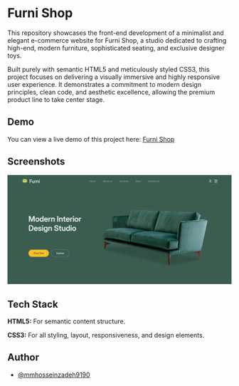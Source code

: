 # Furni Shop

This repository showcases the front-end development of a minimalist and elegant e-commerce website for Furni Shop, a studio dedicated to crafting high-end, modern furniture, sophisticated seating, and exclusive designer toys.

Built purely with semantic HTML5 and meticulously styled CSS3, this project focuses on delivering a visually immersive and highly responsive user experience. It demonstrates a commitment to modern design principles, clean code, and aesthetic excellence, allowing the premium product line to take center stage.

## Demo

You can view a live demo of this project here: [Furni Shop](https://mmhosseinzadeh9190.github.io/furni-shop/)

## Screenshots

![Furni Shop](https://github.com/parsa-vahdati2003/furni-shop/blob/main/furni-shop.png)

## Tech Stack

**HTML5:** For semantic content structure.

**CSS3:** For all styling, layout, responsiveness, and design elements.

## Author

- [@mmhosseinzadeh9190](https://github.com/mmhosseinzadeh9190)
